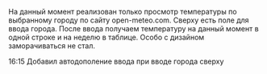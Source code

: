 На данный момент реализован только просмотр температуры по выбранному городу по сайту open-meteo.com.
Сверху есть поле для ввода города. После ввода получаем температуру на данный момент в одной строке и на неделю в таблице.
Особо с дизайном заморачиваться не стал.

16:15
Добавил автодополение ввода при вводе города сверху